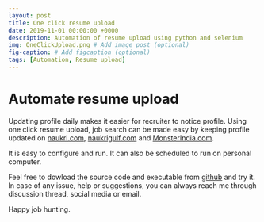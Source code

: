```yaml
---
layout: post
title: One click resume upload
date: 2019-11-01 00:00:00 +0000
description: Automation of resume upload using python and selenium
img: OneClickUpload.png # Add image post (optional)
fig-caption: # Add figcaption (optional)
tags: [Automation, Resume upload]
---
```

# Automate resume upload

Updating profile daily makes it easier for recruiter to notice profile. Using one click resume upload, job search can be made easy by keeping profile updated on [naukri.com](www.naukri.com), [naukrigulf.com](www.naukrigulf.com) and [MonsterIndia.com](www.monsterindia.com).

It is easy to configure and run. It can also be scheduled to run on personal computer.

Feel free to dowload the source code and executable from [github](https://github.com/rajnathsah/AutoResumeUpload) and try it. In case of any issue, help or suggestions, you can always reach me through discussion thread, social media or email.


Happy job hunting.
